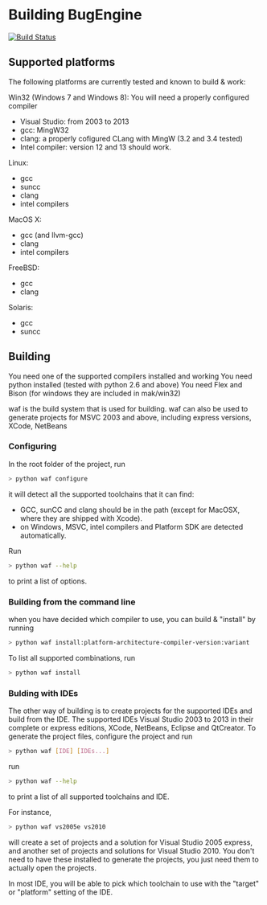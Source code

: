 Building BugEngine
==================
[![Build Status](https://travis-ci.org/bugengine/BugEngine.svg?branch=master)](https://travis-ci.org/bugengine/BugEngine)

Supported platforms
-------------------

The following platforms are currently tested and known to build & work:

Win32 (Windows 7 and Windows 8): You will need a properly configured compiler
* Visual Studio: from 2003 to 2013
* gcc: MingW32
* clang: a properly cofigured CLang with MingW (3.2 and 3.4 tested)
* Intel compiler: version 12 and 13 should work.

Linux:
* gcc
* suncc
* clang
* intel compilers

MacOS X:
* gcc (and llvm-gcc)
* clang
* intel compilers

FreeBSD:
* gcc
* clang

Solaris:
* gcc
* suncc



## Building

You need one of the supported compilers installed and working
You need python installed (tested with python 2.6 and above)
You need Flex and Bison (for windows they are included in mak/win32)

waf is the build system that is used for building.
waf can also be used to generate projects for MSVC 2003 and above, including express versions, XCode, NetBeans


### Configuring

In the root folder of the project, run
```sh
> python waf configure
```
it will detect all the supported toolchains that it can find:
* GCC, sunCC and clang should be in the path (except for MacOSX, where they are shipped with Xcode).
* on Windows, MSVC, intel compilers and Platform SDK are detected automatically.

Run
```sh
> python waf --help
```
to print a list of options.


### Building from the command line


when you have decided which compiler to use, you can build & "install" by running
```sh
> python waf install:platform-architecture-compiler-version:variant
```
To list all supported combinations, run
```sh
> python waf install
```


### Bulding with IDEs

The other way of building is to create projects for the supported IDEs and build from the IDE.
The supported IDEs Visual Studio 2003 to 2013 in their complete or express editions, XCode, NetBeans, Eclipse and QtCreator.
To generate the project files, configure the project and run
```sh
> python waf [IDE] [IDEs...]
```
run
```sh
> python waf --help
```
to print a list of all supported toolchains and IDE.

For instance,
```sh
> python waf vs2005e vs2010
```
will create a set of projects and a solution for Visual Studio 2005 express, and another set of projects and solutions for Visual Studio 2010.
You don't need to have these installed to generate the projects, you just need them to actually open the projects.

In most IDE, you will be able to pick which toolchain to use with the "target" or "platform" setting of the IDE.

